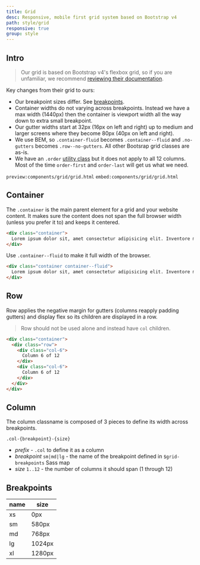 ```yaml
---
title: Grid
desc: Responsive, mobile first grid system based on Bootstrap v4
path: style/grid
responsive: true
group: style
---
```



## Intro

> Our grid is based on Bootstrap v4's flexbox grid, so if you are unfamiliar, we recommend [reviewing their documentation][bootstrap]. 

Key changes from their grid to ours:
- Our breakpoint sizes differ. See [breakpoints](#breakpoints).
- Container widths do not varying across breakpoints. Instead we have a max width (1440px) then the container is viewport width all the way down to extra small breakpoint. 
- Our gutter widths start at 32px (16px on left and right) up to medium and larger screens where they become 80px (40px on left and right).
- We use BEM, so `.container-fluid` becomes `.container--fluid` and `.no-gutters` becomes `.row--no-gutters`. All other Bootsrap grid classes are as-is.
- We have an `.order` [utility class](/utilities/order) but it does not apply to all 12 columns. Most of the time `order-first` and `order-last` will get us what we need.

`preview:components/grid/grid.html`
`embed:components/grid/grid.html`


## Container

The `.container` is the main parent element for a grid and your website content. It makes sure the content does not span the full browser width (unless you prefer it to) and keeps it centered.

```html example
<div class="container">
  Lorem ipsum dolor sit, amet consectetur adipisicing elit. Inventore minima error est ea quo doloribus esse quos velit incidunt, perferendis quae at? Molestiae totam placeat architecto repudiandae blanditiis beatae tenetur.
</div>
```

Use `.container--fluid` to make it full width of the browser.
```html example
<div class="container container--fluid">
  Lorem ipsum dolor sit, amet consectetur adipisicing elit. Inventore minima error est ea quo doloribus esse quos velit incidunt, perferendis quae at? Molestiae totam placeat architecto repudiandae blanditiis beatae tenetur.
</div>
```

## Row
Row applies the negative margin for gutters (columns reapply padding gutters) and display flex so its children are displayed in a row.

> Row should not be used alone and instead have `col` children.


```html example
<div class="container">
  <div class="row">
    <div class="col-6">
      Column 6 of 12
    </div>
    <div class="col-6">
      Column 6 of 12
    </div>
  </div>
</div>
```

## Column
The column classname is composed of 3 pieces to define its width across breakpoints. 

`.col-{breakpoint}-{size}`

- *prefix* - `.col` to define it as a column
- *breakpoint* `sm|md|lg` - the name of the breakpoint defined in `$grid-breakpoints` Sass map
- *size* `1..12` - the number of columns it should span (1 through 12)

## Breakpoints

name|size
---|---
xs|0px
sm|580px
md|768px
lg|1024px
xl|1280px

[bootstrap]: http://getbootstrap.com/docs/4.0/layout/grid/
